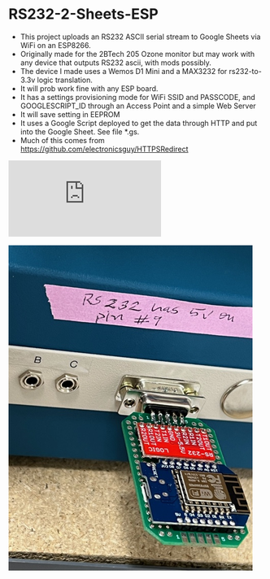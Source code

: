 # RS232-2-Sheets-ESP
 - This project uploads an RS232 ASCII serial stream to Google Sheets via
   WiFi on an ESP8266.
 - Originally made for the 2BTech 205 Ozone monitor but may work with any
   device that outputs RS232 ascii, with mods possibly.
 - The device I made uses a Wemos D1 Mini and a MAX3232 for rs232-to-3.3v
   logic translation.
 - It will prob work fine with any ESP board. 
 - It has a settings provisioning mode for WiFi SSID and PASSCODE, and GOOGLESCRIPT_ID through
   an Access Point and a simple Web Server
 - It will save setting in EEPROM
 - It uses a Google Script deployed to get the data through HTTP and put into the Google Sheet. See file *.gs.
 - Much of this comes from https://github.com/electronicsguy/HTTPSRedirect

![device sketch](https://github.com/NextGen-Environmental-Sensor-Lab/RS232-2-Sheets-ESP/blob/main/images/RS232-2-Sheets-ESP.pdf)

![actual device in action](https://github.com/NextGen-Environmental-Sensor-Lab/RS232-2-Sheets-ESP/blob/main/images/IMG_1954.jpeg)


